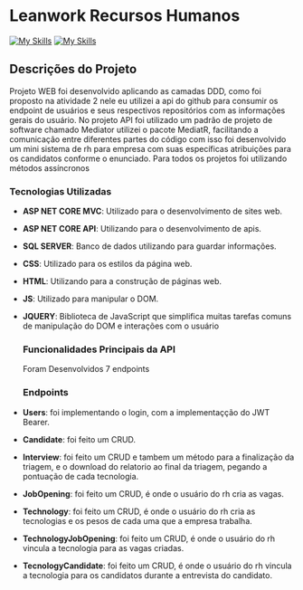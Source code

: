 # Leanwork Recursos Humanos
[![My Skills](https://skillicons.dev/icons?i=cs&perline=3)](https://skillicons.dev)   [![My Skills](https://skillicons.dev/icons?i=dotnet&perline=3)](https://skillicons.dev)

## Descrições do Projeto
Projeto WEB foi desenvolvido aplicando as camadas DDD, como foi proposto na atividade 2 nele eu utilizei a api do github para consumir os endpoint de usuários e seus respectivos repositórios com as informações gerais do usuário.
No projeto API foi utilizado um padrão de projeto de software chamado Mediator utilizei o pacote MediatR, facilitando a comunicação entre diferentes partes do código com isso foi desenvolvido um mini sistema de rh para empresa com suas específicas atribuições para os candidatos conforme o enunciado.
Para todos os projetos foi utilizando métodos assíncronos

### Tecnologias Utilizadas
- **ASP NET CORE MVC**: Utilizado para o desenvolvimento de sites web.
- **ASP NET CORE API**: Utilizando para o desenvolvimento de apis.
- **SQL SERVER**: Banco de dados utilizando para guardar informações.
- **CSS**: Utilizado para os estilos da página web.
- **HTML**: Utilizando para a construção de páginas web.
- **JS**: Utilizado para manipular o DOM.
- **JQUERY**: Biblioteca de JavaScript que simplifica muitas tarefas comuns de manipulação do DOM e interações com o usuário

  ### Funcionalidades Principais da API
  Foram Desenvolvidos 7 endpoints
  ### Endpoints
- **Users**: foi implementando o login, com a implementaçção do JWT Bearer.
- **Candidate**: foi feito um CRUD.
- **Interview**: foi feito um CRUD e tambem um método para a finalização da triagem, e o download do relatorio ao final da triagem, pegando a pontuação de cada tecnologia.
- **JobOpening**: foi feito um CRUD, é onde o usuário do rh cria as vagas.
- **Technology**: foi feito um CRUD, é onde o usuário do rh cria as tecnologias e os pesos de cada uma que a empresa trabalha.
- **TechnologyJobOpening**: foi feito um CRUD, é onde o usuário do rh vincula a tecnologia para as vagas criadas.
- **TecnologyCandidate**: foi feito um CRUD, é onde o usuário do rh vincula a tecnologia para os candidatos durante a entrevista do candidato.
